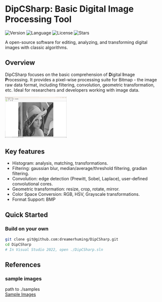 # DipCSharp: Basic Digital Image Processing Tool

![Version](https://img.shields.io/badge/Version-1.0.0-green)
![Language](https://img.shields.io/badge/Language-C%23-purple)
![License](https://img.shields.io/badge/License-MIT-blue)
![Stars](https://img.shields.io/github/stars/dreamerhuming/DipCSharp?style=social)

A open-source software for editing, analyzing, and transforming digital images with classic algorithms.

## Overview

DipCSharp focuses on the basic comprehension of **D**igital **I**mage **P**rocessing. It provides a pixel-wise processing suite for Bitmap - the image raw data format, including filtering, convolution, geometric transformation, etc. Ideal for researchers and developers working with image data.

<img src="Resources/dip_main.jpg" alt="图片名称" width="40%" />

## Key features
- Histogram: analysis, matching, transformations.
- Filtering: gaussian blur, median/average/threshold filtering, gradian filtering.
- Convolution: edge detection (Prewitt, Sobel, Laplace), user-defined convolutional cores.
- Geometric transformation: resize, crop, rotate, mirror.
- Color Space Conversion: RGB, HSV, Grayscale transformations.
- Format Support: BMP

## Quick Started
### Build on your own
```sh
git clone git@github.com:dreamerhuming/DipCSharp.git
cd DipCSharp
# In Visual Studio 2022, open ./DipCSharp.sln
```

## References

### sample images
path to ./samples \
[Sample Images](https://eeweb.engineering.nyu.edu/~yao/EL5123/SampleData.html)
